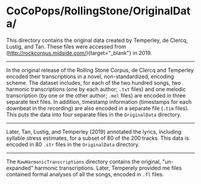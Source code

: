 # CoCoPops/RollingStone/OriginalData/

This directory contains the original data created by Temperley, de Clercq, Lustig, and Tan.
These files were accessed from (http://rockcorpus.midside.com/){target="\_blank"} in 2019.

---

In the original release of the Rolling Stone Corpus, de Clercq and Temperley encoded their transcriptions in a novel, non-standardized, encoding scheme.
The dataset includes, for each of the two hundred songs, two harmonic transcriptions (one by each author; `.txt` files) and one melodic transcription (by one or the other author; `.mel` files) are encoded in three separate text files.
In addition, timestamp information (timestamps for each downbeat in the recording) are also encoded in a separate file (`.tim` files).
This puts the data into four separate files in the `OriginalData` directory.


---

Later, Tan, Lustig, and Temperley (2019) annotated the lyrics, including syllable stress estimates, for a subset of 80 of the 200 tracks.
This data is encoded in 80 `.str` files in the `OriginalData` directory.

----


The `RawHarmonicTranscriptions` directory contains the original, "un-expanded" harmonic transcriptions.
Later, Temperely provided me files contained formal analyses of all the songs, encoded in `.fl` files.


